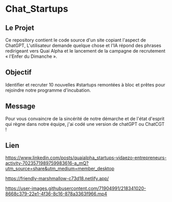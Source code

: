 # Chat_Startups

## Le Projet

Ce repository contient le code source d'un site copiant l'aspect de ChatGPT, L'utilisateur demande quelque chose et l'IA répond des phrases redirigeant vers Quai Alpha et le lancement de la campagne de recrutement « l'Enfer du Dimanche ».

## Objectif

Identifier et recruter 10 nouvelles #startups remontées à bloc et prêtes pour rejoindre notre programme d'incubation.


## Message

Pour vous convaincre de la sincérité de notre démarche et de l'état d'esprit qui règne dans notre équipe, j'ai codé une version de chatGPT ou ChatCGT !

## Lien

https://www.linkedin.com/posts/quaialpha_startups-vidaezo-entrepreneurs-activity-7023571989759983616-a_mQ?utm_source=share&utm_medium=member_desktop

https://friendly-marshmallow-c73d18.netlify.app/

https://user-images.githubusercontent.com/71904991/218341020-8668c379-22e1-4f36-8c16-878a3363f966.mp4



